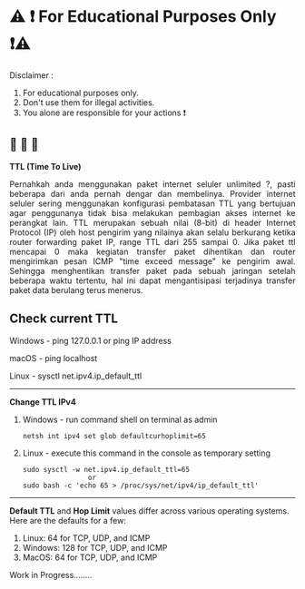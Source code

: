 # :warning: :exclamation: **For Educational Purposes Only** :exclamation::warning:

Disclaimer :
1. For educational purposes only.
2. Don't use them for illegal activities.
3. You alone are responsible for your actions :exclamation:

:see_no_evil: :hear_no_evil: :speak_no_evil: 
----------------------------------------------------------------------------------------------------------------------------
**TTL (Time To Live)**
<p align="justify">
Pernahkah anda menggunakan paket internet seluler unlimited ?, pasti beberapa dari anda pernah dengar dan membelinya. Provider internet seluler sering menggunakan konfigurasi pembatasan TTL yang bertujuan agar penggunanya tidak bisa melakukan pembagian akses internet ke perangkat lain. 
TTL merupakan sebuah nilai (8-bit) di header Internet Protocol (IP) oleh host pengirim yang nilainya akan selalu berkurang ketika router forwarding paket IP, range TTL dari 255 sampai 0. Jika paket ttl mencapai 0 maka kegiatan transfer paket dihentikan dan router mengirimkan pesan ICMP "time exceed message" ke pengirim awal. Sehingga menghentikan transfer paket pada  sebuah jaringan setelah beberapa waktu tertentu, hal ini dapat mengantisipasi terjadinya transfer paket data berulang terus menerus. 
</p>

**Check current TTL**
------------------------------------------------------------------------------------------------------------------------------

Windows - ping 127.0.0.1        or      ping IP address
  
macOS  - ping localhost

Linux - sysctl net.ipv4.ip_default_ttl

------------------------------------------------------------------------------------------------------------------------------
**Change TTL IPv4**
<ol>
  <li> Windows - run command shell on terminal as admin
    
    netsh int ipv4 set glob defaultcurhoplimit=65 
    
  </li>
  <li> Linux - execute this command in the console as temporary setting
  
    sudo sysctl -w net.ipv4.ip_default_ttl=65
                    or
    sudo bash -c 'echo 65 > /proc/sys/net/ipv4/ip_default_ttl'
            
  </li>
  
</ol>


------------------------------------------------------------------------------------------------------------------------------
**Default TTL** and **Hop Limit** values differ across various operating systems. Here are the defaults for a few:
<ol>
  <li>Linux: 64 for TCP, UDP, and ICMP</li>
  <li>Windows: 128 for TCP, UDP, and ICMP</li>
  <li>MacOS: 64 for TCP, UDP, and ICMP</li>


</ol>

Work in Progress........
